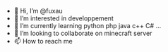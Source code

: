 - 👋 Hi, I’m @fuxau
- 👀 I’m interested in developpement
- 🌱 I’m currently learning python php java c++ C# ...
- 💞️ I’m looking to collaborate on minecraft server
- 📫 How to reach me 

<!---
fuxau/fuxau is a ✨ special ✨ repository because its `README.md` (this file) appears on your GitHub profile.
You can click the Preview link to take a look at your changes.
--->
